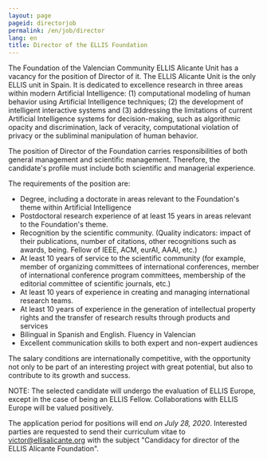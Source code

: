```yaml
---
layout: page
pageid: directorjob
permalink: /en/job/director
lang: en
title: Director of the ELLIS Foundation
---
```


The Foundation of the Valencian Community ELLIS Alicante Unit has a vacancy for the position of Director of it. The ELLIS Alicante Unit is the only ELLIS unit in Spain. It is dedicated to excellence research in three areas within modern Artificial Intelligence: (1) computational modeling of human behavior using Artificial Intelligence techniques; (2) the development of intelligent interactive systems and (3) addressing the limitations of current Artificial Intelligence systems for decision-making, such as algorithmic opacity and discrimination, lack of veracity, computational violation of privacy or the subliminal manipulation of human behavior.

The position of Director of the Foundation carries responsibilities of both general management and scientific management. Therefore, the candidate's profile must include both scientific and managerial experience.

The requirements of the position are:

* Degree, including a doctorate in areas relevant to the Foundation's theme within Artificial Intelligence
* Postdoctoral research experience of at least 15 years in areas relevant to the Foundation's theme.
* Recognition by the scientific community. (Quality indicators: impact of their publications, number of citations, other recognitions such as awards, being. Fellow of IEEE, ACM, eurAI, AAAI, etc.)
* At least 10 years of service to the scientific community (for example, member of organizing committees of international conferences, member of international conference program committees, membership of the editorial committee of scientific journals, etc.)
* At least 10 years of experience in creating and managing international research teams.
* At least 10 years of experience in the generation of intellectual property rights and the transfer of research results through products and services
* Bilingual in Spanish and English. Fluency in Valencian
* Excellent communication skills to both expert and non-expert audiences

The salary conditions are internationally competitive, with the opportunity not only to be part of an interesting project with great potential, but also to contribute to its growth and success.

NOTE: The selected candidate will undergo the evaluation of ELLIS Europe, except in the case of being an ELLIS Fellow. Collaborations 
with ELLIS Europe will be valued positively.

The application period for positions will end *on July 28, 2020*. Interested parties are requested to send their curriculum vitae 
to victor@ellisalicante.org with the subject "Candidacy for director of the ELLIS Alicante Foundation".